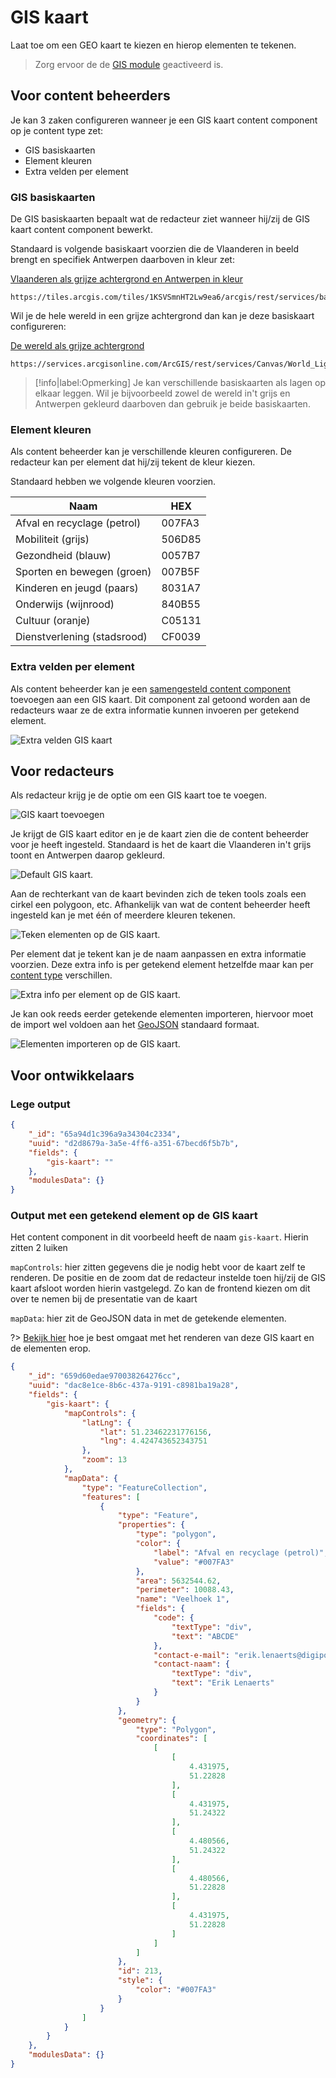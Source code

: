 # GIS kaart

Laat toe om een GEO kaart te kiezen en hierop elementen te tekenen.

> Zorg ervoor de de [GIS module](/modules/content/modules/module-gis) geactiveerd is.

## Voor content beheerders

Je kan 3 zaken configureren wanneer je een GIS kaart content component op je content type zet:

- GIS basiskaarten
- Element kleuren
- Extra velden per element

### GIS basiskaarten

De GIS basiskaarten bepaalt wat de redacteur ziet wanneer hij/zij de GIS kaart content component bewerkt.

Standaard is volgende basiskaart voorzien die de Vlaanderen in beeld brengt en specifiek Antwerpen daarboven in kleur zet:

[Vlaanderen als grijze achtergrond en Antwerpen in kleur](https://tiles.arcgis.com/tiles/1KSVSmnHT2Lw9ea6/arcgis/rest/services/basemap_stadsplan_v6/MapServer/tile/{z}/{y}/{x})

```shell
https://tiles.arcgis.com/tiles/1KSVSmnHT2Lw9ea6/arcgis/rest/services/basemap_stadsplan_v6/MapServer/tile/{z}/{y}/{x}
```  

Wil je de hele wereld in een grijze achtergrond dan kan je deze basiskaart configureren:
  
[De wereld als grijze achtergrond](https://services.arcgisonline.com/ArcGIS/rest/services/Canvas/World_Light_Gray_Base/MapServer/tile/{z}/{y}/{x})

```shell
https://services.arcgisonline.com/ArcGIS/rest/services/Canvas/World_Light_Gray_Base/MapServer/tile/{z}/{y}/{x}
```  

> [!info|label:Opmerking]
> Je kan verschillende basiskaarten als lagen op elkaar leggen. Wil je bijvoorbeeld zowel de wereld in't grijs en Antwerpen gekleurd daarboven dan gebruik je beide basiskaarten.

### Element kleuren

Als content beheerder kan je verschillende kleuren configureren. De redacteur kan per element dat hij/zij tekent de kleur kiezen.

Standaard hebben we volgende kleuren voorzien.

| Naam                        | HEX    |
|-----------------------------|--------|
| Afval en recyclage (petrol) | 007FA3 |
| Mobiliteit (grijs)          | 506D85 |
| Gezondheid (blauw)          | 0057B7 |
| Sporten en bewegen (groen)  | 007B5F |
| Kinderen en jeugd (paars)   | 8031A7 |
| Onderwijs (wijnrood)        | 840B55 |
| Cultuur (oranje)            | C05131 |
| Dienstverlening (stadsrood) | CF0039 |

### Extra velden per element

Als content beheerder kan je een [samengesteld content component](/common/content/concept-cc?id=standaard-samengesteld-en-custom) toevoegen aan een GIS kaart.
Dit component zal getoond worden aan de redacteurs waar ze de extra informatie kunnen invoeren per getekend element.

![Extra velden GIS kaart](../assets/gis-kaart-config.png "GIS kaart extra velden")

## Voor redacteurs

Als redacteur krijg je de optie om een GIS kaart toe te voegen.

![GIS kaart toevoegen](../assets/gis-kaart-1.png "GIS kaart toevoegen")

Je krijgt de GIS kaart editor en je de kaart zien die de content beheerder voor je heeft ingesteld. Standaard is het de kaart die Vlaanderen in't grijs toont en Antwerpen daarop gekleurd.

![Default GIS kaart](../assets/gis-kaart-2.png "Default GIS kaart").

Aan de rechterkant van de kaart bevinden zich de teken tools zoals een cirkel een polygoon, etc. Afhankelijk van wat de content beheerder heeft ingesteld kan je met één of meerdere kleuren tekenen.

![Teken elementen op de GIS kaart](../assets/gis-kaart-3.png "Teken elementen op de GIS kaart").

Per element dat je tekent kan je de naam aanpassen en extra informatie voorzien. Deze extra info is per getekend element hetzelfde maar kan per [content type](/common/content/concept-ct) verschillen.

![Extra info per element op de GIS kaart](../assets/gis-kaart-4.png "Extra info per element op de GIS kaart").

Je kan ook reeds eerder getekende elementen importeren, hiervoor moet de import wel voldoen aan het [GeoJSON](https://geojson.org/) standaard formaat.

![Elementen importeren op de GIS kaart](../assets/gis-kaart-6.png "Elementen importeren op de GIS kaart").

## Voor ontwikkelaars

### Lege output

```json
{
    "_id": "65a94d1c396a9a34304c2334",
    "uuid": "d2d8679a-3a5e-4ff6-a351-67becd6f5b7b",
    "fields": {
        "gis-kaart": ""
    },
    "modulesData": {}
}
```

### Output met een getekend element op de GIS kaart

Het content component in dit voorbeeld heeft de naam `gis-kaart`. Hierin zitten 2 luiken

`mapControls`: hier zitten gegevens die je nodig hebt voor de kaart zelf te renderen. De positie en de zoom dat de redacteur instelde toen hij/zij de GIS kaart afsloot worden hierin vastgelegd.
Zo kan de frontend kiezen om dit over te nemen bij de presentatie van de kaart

`mapData`: hier zit de GeoJSON data in met de getekende elementen.

?> [Bekijk hier](/frontend/content/geo-rendering?id=renderen-via-leaflet) hoe je best omgaat met het renderen van deze GIS kaart en de elementen erop.

```json
{
    "_id": "659d60edae970038264276cc",
    "uuid": "dac8e1ce-8b6c-437a-9191-c8981ba19a28",
    "fields": {
        "gis-kaart": {
            "mapControls": {
                "latLng": {
                    "lat": 51.23462231776156,
                    "lng": 4.424743652343751
                },
                "zoom": 13
            },
            "mapData": {
                "type": "FeatureCollection",
                "features": [
                    {
                        "type": "Feature",
                        "properties": {
                            "type": "polygon",
                            "color": {
                                "label": "Afval en recyclage (petrol)",
                                "value": "#007FA3"
                            },
                            "area": 5632544.62,
                            "perimeter": 10088.43,
                            "name": "Veelhoek 1",
                            "fields": {
                                "code": {
                                    "textType": "div",
                                    "text": "ABCDE"
                                },
                                "contact-e-mail": "erik.lenaerts@digipolis.be",
                                "contact-naam": {
                                    "textType": "div",
                                    "text": "Erik Lenaerts"
                                }
                            }
                        },
                        "geometry": {
                            "type": "Polygon",
                            "coordinates": [
                                [
                                    [
                                        4.431975,
                                        51.22828
                                    ],
                                    [
                                        4.431975,
                                        51.24322
                                    ],
                                    [
                                        4.480566,
                                        51.24322
                                    ],
                                    [
                                        4.480566,
                                        51.22828
                                    ],
                                    [
                                        4.431975,
                                        51.22828
                                    ]
                                ]
                            ]
                        },
                        "id": 213,
                        "style": {
                            "color": "#007FA3"
                        }
                    }
                ]
            }
        }
    },
    "modulesData": {}
}
```
